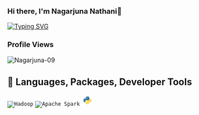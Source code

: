 ### Hi there, I'm Nagarjuna Nathani👋


 [![Typing SVG](https://readme-typing-svg.herokuapp.com?font=Cascadia+Code&duration=6000&center=true&vCenter=true&size=22&pause=200&color=1FFF70&background=000000&width=1200&lines=I+am+a+Data+Engineer+interested+in+ML%2C+Computer+Vision%2C+and+Natural+Language+Processing;I+am+also+an+Amateur+Astronomer+and+interested+in+Astrophysics+and+Astrobiology)](https://git.io/typing-svg)

<h3>Profile Views</h3>
 <p align="left"> <img src="https://profile-counter.glitch.me/Nagarjuna-09/count.svg" alt="Nagarjuna-09" /> </p>

## 🧰 Languages, Packages, Developer Tools

<code><img height="25" src="https://raw.githubusercontent.com/github/explore/86c0ac123acd97a0a91e17fd903c4190a327e244/topics/hadoop/hadoop.png" alt="Hadoop" width="26px"/></code>
<code><img height="25" src="https://raw.githubusercontent.com/github/explore/86c0ac123acd97a0a91e17fd903c4190a327e244/topics/apache-spark/apache-spark.png" alt="Apache Spark" width="26px"/></code>
<code><img height="25" src="https://raw.githubusercontent.com/github/explore/7e6b80f003456e58615d2b19e1b5d0c4c0910e96/topics/python/python.png" alt="Python" width="26px"/></code>
